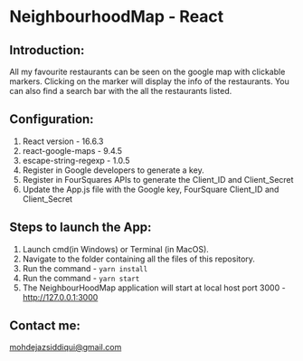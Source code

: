 # NeighbourhoodMap - React

Introduction:
-------------
All my favourite restaurants can be seen on the google map with clickable markers. Clicking on the marker will display the info of the restaurants. You can also find a search bar with the all the restaurants listed. 

Configuration:
--------------
1. React version - 16.6.3
2. react-google-maps - 9.4.5
3. escape-string-regexp - 1.0.5
4. Register in Google developers to generate a key.
5. Register in FourSquares APIs to generate the Client_ID and Client_Secret
6. Update the App.js file with the Google key, FourSquare Client_ID and Client_Secret

Steps to launch the App:
------------------------
1. Launch cmd(in Windows) or Terminal (in MacOS).
2. Navigate to the folder containing all the files of this repository.
3. Run the command - `yarn install`
4. Run the command - `yarn start`
5. The NeighbourHoodMap application will start at local host port 3000 - http://127.0.0.1:3000


Contact me:
-----------
mohdejazsiddiqui@gmail.com

